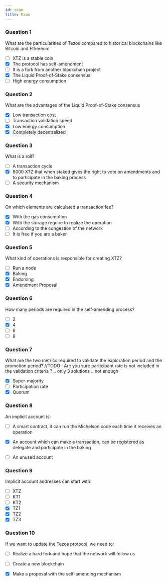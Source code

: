 ```yaml
---
id: exam
title: Exam
---
```


### Question 1

What are the particularities of Tezos compared to historical blockchains like Bitcoin and Ethereum

- [ ] XTZ is a stable coin
- [x] The protocol has self-amendment
- [ ] It is a fork from another blockchain project
- [x] The Liquid Proof-of-Stake consensus
- [ ] High energy consumption

### Question 2

What are the advantages of the Liquid Proof-of-Stake consensus 

- [x] Low transaction cost
- [ ] Transaction validation speed
- [x] Low energy consumption
- [x] Completely decentralized

### Question 3

What is a roll?

- [ ] A transaction cycle
- [X] 8000 XTZ that when staked gives the right to vote on amendments and to participate in the baking process
- [ ] A security mechanism 

### Question 4

On which elements are calculated a transaction fee?

- [X] With the gas consumption
- [X] With the storage require to realize the operation
- [ ] According to the congestion of the network
- [ ] It is free if you are a baker

### Question 5

What kind of operations is responsible for creating XTZ?

- [ ] Run a node
- [X] Baking
- [X] Endorsing
- [X] Amendment Proposal

### Question 6

How many periods are required in the self-amending process?

- [ ] 2
- [X] 4
- [ ] 6
- [ ] 8

### Question 7

What are the two metrics required to validate the exploration period and the promotion period? 
//TODO : Are you sure participant rate is not included in the validation criteria ? .. only 3 solutions .. not enough

- [x] Super-majority
- [ ] Participation rate
- [x] Quorum 

### Question 8

An implicit account is:

- [ ] A smart contract, it can run the Michelson code each time it receives an operation
- [X] An account which can make a transaction, can be registered as delegate and participate in the baking 
- [ ] An unused account


### Question 9

Implicit account addresses can start with:

- [ ] XTZ
- [ ] KT1
- [ ] KT2
- [X] TZ1
- [X] TZ2
- [X] TZ3

### Question 10

If we want to update the Tezos protocol, we need to:

- [ ] Realize a hard fork and hope that the network will follow us
- [ ] Create a new blockchain
- [X] Make a proposal with the self-amending mechanism


